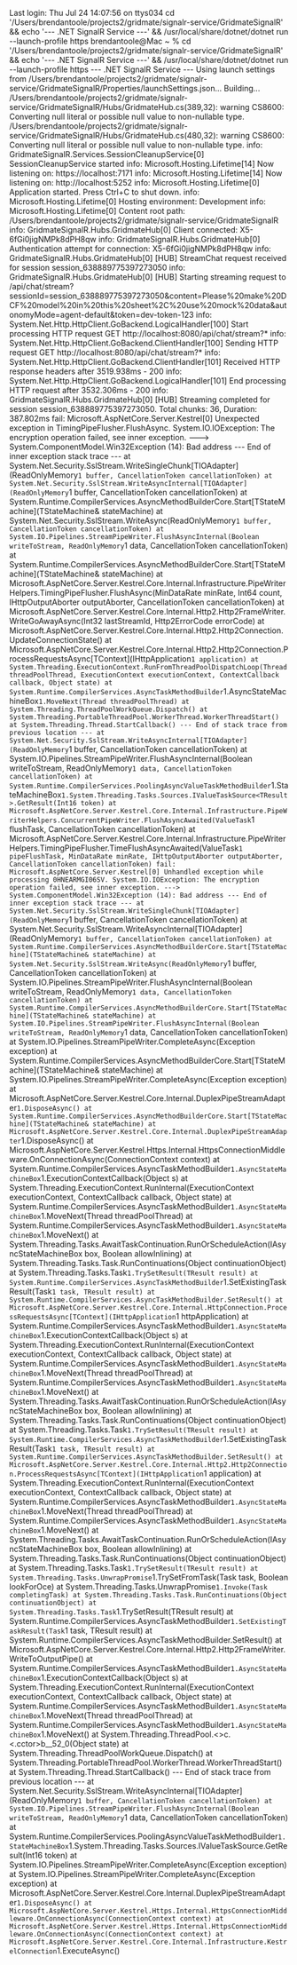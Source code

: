 Last login: Thu Jul 24 14:07:56 on ttys034
cd '/Users/brendantoole/projects2/gridmate/signalr-service/GridmateSignalR' && echo '--- .NET SignalR Service ---' && /usr/local/share/dotnet/dotnet run --launch-profile https
brendantoole@Mac ~ % cd '/Users/brendantoole/projects2/gridmate/signalr-service/GridmateSignalR' && echo '--- .NET SignalR Service ---' && /usr/local/share/dotnet/dotnet run --launch-profile https
--- .NET SignalR Service ---
Using launch settings from /Users/brendantoole/projects2/gridmate/signalr-service/GridmateSignalR/Properties/launchSettings.json...
Building...
/Users/brendantoole/projects2/gridmate/signalr-service/GridmateSignalR/Hubs/GridmateHub.cs(389,32): warning CS8600: Converting null literal or possible null value to non-nullable type.
/Users/brendantoole/projects2/gridmate/signalr-service/GridmateSignalR/Hubs/GridmateHub.cs(480,32): warning CS8600: Converting null literal or possible null value to non-nullable type.
info: GridmateSignalR.Services.SessionCleanupService[0]
      SessionCleanupService started
info: Microsoft.Hosting.Lifetime[14]
      Now listening on: https://localhost:7171
info: Microsoft.Hosting.Lifetime[14]
      Now listening on: http://localhost:5252
info: Microsoft.Hosting.Lifetime[0]
      Application started. Press Ctrl+C to shut down.
info: Microsoft.Hosting.Lifetime[0]
      Hosting environment: Development
info: Microsoft.Hosting.Lifetime[0]
      Content root path: /Users/brendantoole/projects2/gridmate/signalr-service/GridmateSignalR
info: GridmateSignalR.Hubs.GridmateHub[0]
      Client connected: X5-6fGi0jigNMPk8dPH8qw
info: GridmateSignalR.Hubs.GridmateHub[0]
      Authentication attempt for connection: X5-6fGi0jigNMPk8dPH8qw
info: GridmateSignalR.Hubs.GridmateHub[0]
      [HUB] StreamChat request received for session session_638889775397273050
info: GridmateSignalR.Hubs.GridmateHub[0]
      [HUB] Starting streaming request to /api/chat/stream?sessionId=session_638889775397273050&content=Please%20make%20DCF%20model%20in%20this%20sheet%2C%20use%20mock%20data&autonomyMode=agent-default&token=dev-token-123
info: System.Net.Http.HttpClient.GoBackend.LogicalHandler[100]
      Start processing HTTP request GET http://localhost:8080/api/chat/stream?*
info: System.Net.Http.HttpClient.GoBackend.ClientHandler[100]
      Sending HTTP request GET http://localhost:8080/api/chat/stream?*
info: System.Net.Http.HttpClient.GoBackend.ClientHandler[101]
      Received HTTP response headers after 3519.938ms - 200
info: System.Net.Http.HttpClient.GoBackend.LogicalHandler[101]
      End processing HTTP request after 3532.306ms - 200
info: GridmateSignalR.Hubs.GridmateHub[0]
      [HUB] Streaming completed for session session_638889775397273050. Total chunks: 36, Duration: 387.802ms
fail: Microsoft.AspNetCore.Server.Kestrel[0]
      Unexpected exception in TimingPipeFlusher.FlushAsync.
      System.IO.IOException: The encryption operation failed, see inner exception.
       ---> System.ComponentModel.Win32Exception (14): Bad address
         --- End of inner exception stack trace ---
         at System.Net.Security.SslStream.WriteSingleChunk[TIOAdapter](ReadOnlyMemory`1 buffer, CancellationToken cancellationToken)
         at System.Net.Security.SslStream.WriteAsyncInternal[TIOAdapter](ReadOnlyMemory`1 buffer, CancellationToken cancellationToken)
         at System.Runtime.CompilerServices.AsyncMethodBuilderCore.Start[TStateMachine](TStateMachine& stateMachine)
         at System.Net.Security.SslStream.WriteAsync(ReadOnlyMemory`1 buffer, CancellationToken cancellationToken)
         at System.IO.Pipelines.StreamPipeWriter.FlushAsyncInternal(Boolean writeToStream, ReadOnlyMemory`1 data, CancellationToken cancellationToken)
         at System.Runtime.CompilerServices.AsyncMethodBuilderCore.Start[TStateMachine](TStateMachine& stateMachine)
         at Microsoft.AspNetCore.Server.Kestrel.Core.Internal.Infrastructure.PipeWriterHelpers.TimingPipeFlusher.FlushAsync(MinDataRate minRate, Int64 count, IHttpOutputAborter outputAborter, CancellationToken cancellationToken)
         at Microsoft.AspNetCore.Server.Kestrel.Core.Internal.Http2.Http2FrameWriter.WriteGoAwayAsync(Int32 lastStreamId, Http2ErrorCode errorCode)
         at Microsoft.AspNetCore.Server.Kestrel.Core.Internal.Http2.Http2Connection.UpdateConnectionState()
         at Microsoft.AspNetCore.Server.Kestrel.Core.Internal.Http2.Http2Connection.ProcessRequestsAsync[TContext](IHttpApplication`1 application)
         at System.Threading.ExecutionContext.RunFromThreadPoolDispatchLoop(Thread threadPoolThread, ExecutionContext executionContext, ContextCallback callback, Object state)
         at System.Runtime.CompilerServices.AsyncTaskMethodBuilder`1.AsyncStateMachineBox`1.MoveNext(Thread threadPoolThread)
         at System.Threading.ThreadPoolWorkQueue.Dispatch()
         at System.Threading.PortableThreadPool.WorkerThread.WorkerThreadStart()
         at System.Threading.Thread.StartCallback()
      --- End of stack trace from previous location ---
         at System.Net.Security.SslStream.WriteAsyncInternal[TIOAdapter](ReadOnlyMemory`1 buffer, CancellationToken cancellationToken)
         at System.IO.Pipelines.StreamPipeWriter.FlushAsyncInternal(Boolean writeToStream, ReadOnlyMemory`1 data, CancellationToken cancellationToken)
         at System.Runtime.CompilerServices.PoolingAsyncValueTaskMethodBuilder`1.StateMachineBox`1.System.Threading.Tasks.Sources.IValueTaskSource<TResult>.GetResult(Int16 token)
         at Microsoft.AspNetCore.Server.Kestrel.Core.Internal.Infrastructure.PipeWriterHelpers.ConcurrentPipeWriter.FlushAsyncAwaited(ValueTask`1 flushTask, CancellationToken cancellationToken)
         at Microsoft.AspNetCore.Server.Kestrel.Core.Internal.Infrastructure.PipeWriterHelpers.TimingPipeFlusher.TimeFlushAsyncAwaited(ValueTask`1 pipeFlushTask, MinDataRate minRate, IHttpOutputAborter outputAborter, CancellationToken cancellationToken)
fail: Microsoft.AspNetCore.Server.Kestrel[0]
      Unhandled exception while processing 0HNEARMGI06SV.
      System.IO.IOException: The encryption operation failed, see inner exception.
       ---> System.ComponentModel.Win32Exception (14): Bad address
         --- End of inner exception stack trace ---
         at System.Net.Security.SslStream.WriteSingleChunk[TIOAdapter](ReadOnlyMemory`1 buffer, CancellationToken cancellationToken)
         at System.Net.Security.SslStream.WriteAsyncInternal[TIOAdapter](ReadOnlyMemory`1 buffer, CancellationToken cancellationToken)
         at System.Runtime.CompilerServices.AsyncMethodBuilderCore.Start[TStateMachine](TStateMachine& stateMachine)
         at System.Net.Security.SslStream.WriteAsync(ReadOnlyMemory`1 buffer, CancellationToken cancellationToken)
         at System.IO.Pipelines.StreamPipeWriter.FlushAsyncInternal(Boolean writeToStream, ReadOnlyMemory`1 data, CancellationToken cancellationToken)
         at System.Runtime.CompilerServices.AsyncMethodBuilderCore.Start[TStateMachine](TStateMachine& stateMachine)
         at System.IO.Pipelines.StreamPipeWriter.FlushAsyncInternal(Boolean writeToStream, ReadOnlyMemory`1 data, CancellationToken cancellationToken)
         at System.IO.Pipelines.StreamPipeWriter.CompleteAsync(Exception exception)
         at System.Runtime.CompilerServices.AsyncMethodBuilderCore.Start[TStateMachine](TStateMachine& stateMachine)
         at System.IO.Pipelines.StreamPipeWriter.CompleteAsync(Exception exception)
         at Microsoft.AspNetCore.Server.Kestrel.Core.Internal.DuplexPipeStreamAdapter`1.DisposeAsync()
         at System.Runtime.CompilerServices.AsyncMethodBuilderCore.Start[TStateMachine](TStateMachine& stateMachine)
         at Microsoft.AspNetCore.Server.Kestrel.Core.Internal.DuplexPipeStreamAdapter`1.DisposeAsync()
         at Microsoft.AspNetCore.Server.Kestrel.Https.Internal.HttpsConnectionMiddleware.OnConnectionAsync(ConnectionContext context)
         at System.Runtime.CompilerServices.AsyncTaskMethodBuilder`1.AsyncStateMachineBox`1.ExecutionContextCallback(Object s)
         at System.Threading.ExecutionContext.RunInternal(ExecutionContext executionContext, ContextCallback callback, Object state)
         at System.Runtime.CompilerServices.AsyncTaskMethodBuilder`1.AsyncStateMachineBox`1.MoveNext(Thread threadPoolThread)
         at System.Runtime.CompilerServices.AsyncTaskMethodBuilder`1.AsyncStateMachineBox`1.MoveNext()
         at System.Threading.Tasks.AwaitTaskContinuation.RunOrScheduleAction(IAsyncStateMachineBox box, Boolean allowInlining)
         at System.Threading.Tasks.Task.RunContinuations(Object continuationObject)
         at System.Threading.Tasks.Task`1.TrySetResult(TResult result)
         at System.Runtime.CompilerServices.AsyncTaskMethodBuilder`1.SetExistingTaskResult(Task`1 task, TResult result)
         at System.Runtime.CompilerServices.AsyncTaskMethodBuilder.SetResult()
         at Microsoft.AspNetCore.Server.Kestrel.Core.Internal.HttpConnection.ProcessRequestsAsync[TContext](IHttpApplication`1 httpApplication)
         at System.Runtime.CompilerServices.AsyncTaskMethodBuilder`1.AsyncStateMachineBox`1.ExecutionContextCallback(Object s)
         at System.Threading.ExecutionContext.RunInternal(ExecutionContext executionContext, ContextCallback callback, Object state)
         at System.Runtime.CompilerServices.AsyncTaskMethodBuilder`1.AsyncStateMachineBox`1.MoveNext(Thread threadPoolThread)
         at System.Runtime.CompilerServices.AsyncTaskMethodBuilder`1.AsyncStateMachineBox`1.MoveNext()
         at System.Threading.Tasks.AwaitTaskContinuation.RunOrScheduleAction(IAsyncStateMachineBox box, Boolean allowInlining)
         at System.Threading.Tasks.Task.RunContinuations(Object continuationObject)
         at System.Threading.Tasks.Task`1.TrySetResult(TResult result)
         at System.Runtime.CompilerServices.AsyncTaskMethodBuilder`1.SetExistingTaskResult(Task`1 task, TResult result)
         at System.Runtime.CompilerServices.AsyncTaskMethodBuilder.SetResult()
         at Microsoft.AspNetCore.Server.Kestrel.Core.Internal.Http2.Http2Connection.ProcessRequestsAsync[TContext](IHttpApplication`1 application)
         at System.Threading.ExecutionContext.RunInternal(ExecutionContext executionContext, ContextCallback callback, Object state)
         at System.Runtime.CompilerServices.AsyncTaskMethodBuilder`1.AsyncStateMachineBox`1.MoveNext(Thread threadPoolThread)
         at System.Runtime.CompilerServices.AsyncTaskMethodBuilder`1.AsyncStateMachineBox`1.MoveNext()
         at System.Threading.Tasks.AwaitTaskContinuation.RunOrScheduleAction(IAsyncStateMachineBox box, Boolean allowInlining)
         at System.Threading.Tasks.Task.RunContinuations(Object continuationObject)
         at System.Threading.Tasks.Task`1.TrySetResult(TResult result)
         at System.Threading.Tasks.UnwrapPromise`1.TrySetFromTask(Task task, Boolean lookForOce)
         at System.Threading.Tasks.UnwrapPromise`1.Invoke(Task completingTask)
         at System.Threading.Tasks.Task.RunContinuations(Object continuationObject)
         at System.Threading.Tasks.Task`1.TrySetResult(TResult result)
         at System.Runtime.CompilerServices.AsyncTaskMethodBuilder`1.SetExistingTaskResult(Task`1 task, TResult result)
         at System.Runtime.CompilerServices.AsyncTaskMethodBuilder.SetResult()
         at Microsoft.AspNetCore.Server.Kestrel.Core.Internal.Http2.Http2FrameWriter.WriteToOutputPipe()
         at System.Runtime.CompilerServices.AsyncTaskMethodBuilder`1.AsyncStateMachineBox`1.ExecutionContextCallback(Object s)
         at System.Threading.ExecutionContext.RunInternal(ExecutionContext executionContext, ContextCallback callback, Object state)
         at System.Runtime.CompilerServices.AsyncTaskMethodBuilder`1.AsyncStateMachineBox`1.MoveNext(Thread threadPoolThread)
         at System.Runtime.CompilerServices.AsyncTaskMethodBuilder`1.AsyncStateMachineBox`1.MoveNext()
         at System.Threading.ThreadPool.<>c.<.cctor>b__52_0(Object state)
         at System.Threading.ThreadPoolWorkQueue.Dispatch()
         at System.Threading.PortableThreadPool.WorkerThread.WorkerThreadStart()
         at System.Threading.Thread.StartCallback()
      --- End of stack trace from previous location ---
         at System.Net.Security.SslStream.WriteAsyncInternal[TIOAdapter](ReadOnlyMemory`1 buffer, CancellationToken cancellationToken)
         at System.IO.Pipelines.StreamPipeWriter.FlushAsyncInternal(Boolean writeToStream, ReadOnlyMemory`1 data, CancellationToken cancellationToken)
         at System.Runtime.CompilerServices.PoolingAsyncValueTaskMethodBuilder`1.StateMachineBox`1.System.Threading.Tasks.Sources.IValueTaskSource<TResult>.GetResult(Int16 token)
         at System.IO.Pipelines.StreamPipeWriter.CompleteAsync(Exception exception)
         at System.IO.Pipelines.StreamPipeWriter.CompleteAsync(Exception exception)
         at Microsoft.AspNetCore.Server.Kestrel.Core.Internal.DuplexPipeStreamAdapter`1.DisposeAsync()
         at Microsoft.AspNetCore.Server.Kestrel.Https.Internal.HttpsConnectionMiddleware.OnConnectionAsync(ConnectionContext context)
         at Microsoft.AspNetCore.Server.Kestrel.Https.Internal.HttpsConnectionMiddleware.OnConnectionAsync(ConnectionContext context)
         at Microsoft.AspNetCore.Server.Kestrel.Core.Internal.Infrastructure.KestrelConnection`1.ExecuteAsync()

